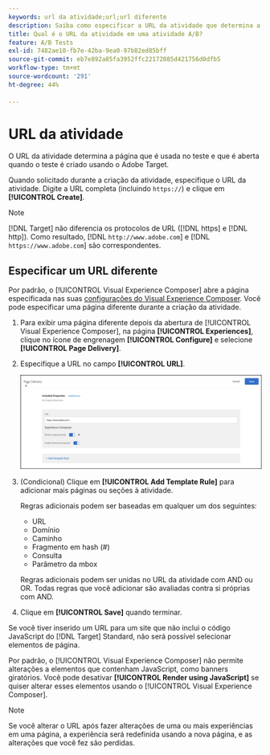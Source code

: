 ```yaml
---
keywords: url da atividade;url;url diferente
description: Saiba como especificar a URL da atividade que determina a página que é usada no teste e que é aberta quando o teste é criado usando  [!DNL Adobe Target].
title: Qual é o URL da atividade em uma atividade A/B?
feature: A/B Tests
exl-id: 7482ae10-fb7e-42ba-9ea0-97b82ed85bff
source-git-commit: eb7e892a85fa3952ffc22172085d421756d0dfb5
workflow-type: tm+mt
source-wordcount: '291'
ht-degree: 44%

---
```


# URL da atividade

O URL da atividade determina a página que é usada no teste e que é aberta quando o teste é criado usando o Adobe Target.

Quando solicitado durante a criação da atividade, especifique o URL da atividade. Digite a URL completa (incluindo `https://`) e clique em **[!UICONTROL Create]**.

>[!NOTE]
>
>[!DNL Target] não diferencia os protocolos de URL ([!DNL https] e [!DNL http]). Como resultado, [!DNL `http://www.adobe.com`] e [!DNL `https://www.adobe.com`] são correspondentes.

## Especificar um URL diferente

Por padrão, o [!UICONTROL Visual Experience Composer] abre a página especificada nas suas [configurações do Visual Experience Composer](/help/main/administrating-target/visual-experience-composer-set-up.md). Você pode especificar uma página diferente durante a criação da atividade.

1. Para exibir uma página diferente depois da abertura de [!UICONTROL Visual Experience Composer], na página **[!UICONTROL Experiences]**, clique no ícone de engrenagem **[!UICONTROL Configure]** e selecione **[!UICONTROL Page Delivery]**.

1. Especifique a URL no campo **[!UICONTROL URL]**.

   ![Caixa de diálogo Entrega de página](/help/main/c-activities/t-test-ab/t-test-create-ab/assets/url-config-new.png)

1. (Condicional) Clique em **[!UICONTROL Add Template Rule]** para adicionar mais páginas ou seções à atividade.

   Regras adicionais podem ser baseadas em qualquer um dos seguintes:

   * URL
   * Domínio
   * Caminho
   * Fragmento em hash (#)
   * Consulta
   * Parâmetro da mbox

   Regras adicionais podem ser unidas no URL da atividade com AND ou OR. Todas regras que você adicionar são avaliadas contra si próprias com AND.

1. Clique em **[!UICONTROL Save]** quando terminar.

Se você tiver inserido um URL para um site que não inclui o código JavaScript do [!DNL Target] Standard, não será possível selecionar elementos de página.

Por padrão, o [!UICONTROL Visual Experience Composer] não permite alterações a elementos que contenham JavaScript, como banners giratórios. Você pode desativar **[!UICONTROL Render using JavaScript]** se quiser alterar esses elementos usando o [!UICONTROL Visual Experience Composer].

>[!NOTE]
>
>Se você alterar o URL após fazer alterações de uma ou mais experiências em uma página, a experiência será redefinida usando a nova página, e as alterações que você fez são perdidas.
